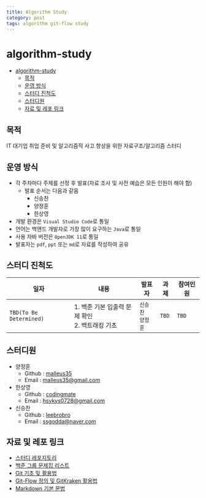 ```yaml
---
title: Algorithm Study
category: post
tags: algorithm git-flow study
---
```

# algorithm-study
- [algorithm-study](#algorithm-study)
  - [목적](#목적)
  - [운영 방식](#운영-방식)
  - [스터디 진척도](#스터디-진척도)
  - [스터디원](#스터디원)
  - [자료 및 레포 링크](#자료-및-레포-링크)

## 목적
IT 대기업 취업 준비 및 알고리즘적 사고 향상을 위한 자료구조/알고리즘 스터디

## 운영 방식
- 각 주차마다 주제를 선정 후 발표(자료 조사 및 사전 예습은 모든 인원이 해야 함)
  - 발표 순서는 다음과 같음
    - 신승찬
    - 양정훈
    - 한상영
- 개발 환경은 `Visual Studio Code`로 통일
- 언어는 백앤드 개발자로 가장 많이 요구하는 `Java`로 통일
- 사용 자바 버전은 `OpenJDK 11`로 통일
- 발표자는 `pdf`, `ppt` 또는 `md`로 자료를 작성하여 공유
## 스터디 진척도
| 일자                    | 내용                                               | 발표자               | 과제  | 참여인원 |
| ----------------------- | -------------------------------------------------- | -------------------- | ----- | -------- |
| `TBD(To Be Determined)` | 1. 백준 기본 입출력 문제 확인<br> 2. 백트래킹 기초 | `신승찬`<br>`양정훈` | `TBD` | `TBD`    |
   
## 스터디원
- 양정훈
  - Github : [malleus35](https://github.com/malleus35)
  - Email : malleus35@gmail.com
- 한상영
  - Github : [codingmate](https://github.com/codingmate) 
  - Email : hsykys0728@gmail.com
- 신승찬
  - Github : [leebrobro](https://github.com/leebrobro)
  - Email : ssgodda@naver.com

## 자료 및 레포 링크
  - [스터디 레포지토리](https://github.com/codingtest-break/algorithm-study)
  - [백준 그룹 문제집 리스트](https://www.acmicpc.net/group/workbook/14867)
  - [Git 기초 및 활용법](./doc/git/git.md)
  - [Git-Flow 정의 및 GitKraken 활용법](./doc/git/git-flow.md)
  - [Markdown 기본 문법](https://heropy.blog/2017/09/30/markdown/)
